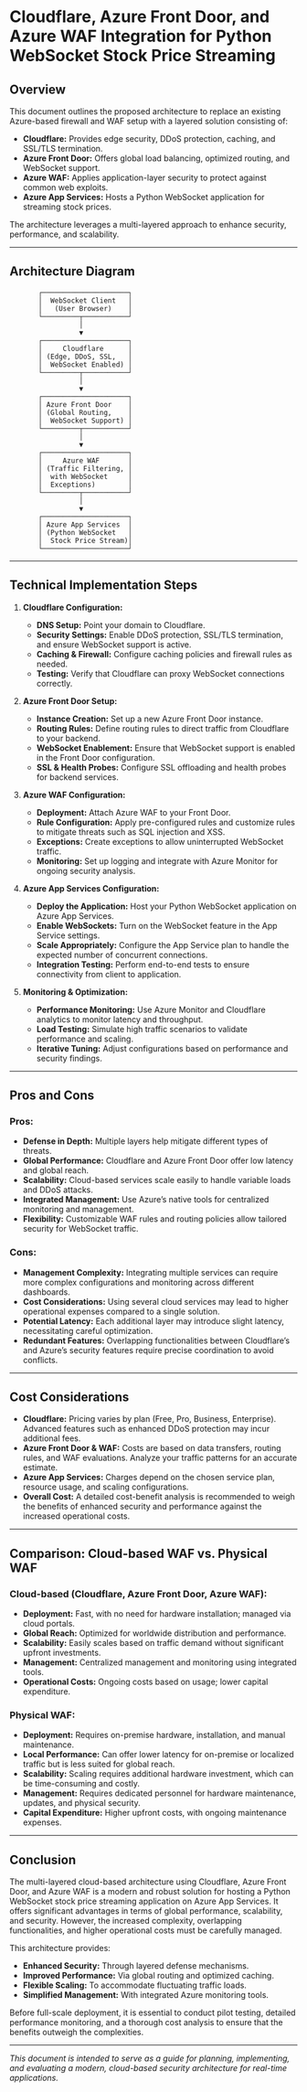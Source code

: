 
# Cloudflare, Azure Front Door, and Azure WAF Integration for Python WebSocket Stock Price Streaming

## Overview

This document outlines the proposed architecture to replace an existing Azure-based firewall and WAF setup with a layered solution consisting of:

- **Cloudflare:** Provides edge security, DDoS protection, caching, and SSL/TLS termination.
- **Azure Front Door:** Offers global load balancing, optimized routing, and WebSocket support.
- **Azure WAF:** Applies application-layer security to protect against common web exploits.
- **Azure App Services:** Hosts a Python WebSocket application for streaming stock prices.

The architecture leverages a multi-layered approach to enhance security, performance, and scalability.

---

## Architecture Diagram

```
       ┌─────────────────────┐
       │  WebSocket Client   │
       │   (User Browser)    │
       └─────────┬───────────┘
                 │
                 ▼
       ┌─────────────────────┐
       │     Cloudflare      │
       │ (Edge, DDoS, SSL,   │
       │  WebSocket Enabled) │
       └─────────┬───────────┘
                 │
                 ▼
       ┌─────────────────────┐
       │ Azure Front Door    │
       │ (Global Routing,    │
       │  WebSocket Support) │
       └─────────┬───────────┘
                 │
                 ▼
       ┌─────────────────────┐
       │     Azure WAF       │
       │ (Traffic Filtering, │
       │  with WebSocket     │
       │  Exceptions)        │
       └─────────┬───────────┘
                 │
                 ▼
       ┌─────────────────────┐
       │ Azure App Services  │
       │ (Python WebSocket   │
       │  Stock Price Stream)│
       └─────────────────────┘
```

---

## Technical Implementation Steps

1. **Cloudflare Configuration:**
   - **DNS Setup:** Point your domain to Cloudflare.
   - **Security Settings:** Enable DDoS protection, SSL/TLS termination, and ensure WebSocket support is active.
   - **Caching & Firewall:** Configure caching policies and firewall rules as needed.
   - **Testing:** Verify that Cloudflare can proxy WebSocket connections correctly.

2. **Azure Front Door Setup:**
   - **Instance Creation:** Set up a new Azure Front Door instance.
   - **Routing Rules:** Define routing rules to direct traffic from Cloudflare to your backend.
   - **WebSocket Enablement:** Ensure that WebSocket support is enabled in the Front Door configuration.
   - **SSL & Health Probes:** Configure SSL offloading and health probes for backend services.

3. **Azure WAF Configuration:**
   - **Deployment:** Attach Azure WAF to your Front Door.
   - **Rule Configuration:** Apply pre-configured rules and customize rules to mitigate threats such as SQL injection and XSS.
   - **Exceptions:** Create exceptions to allow uninterrupted WebSocket traffic.
   - **Monitoring:** Set up logging and integrate with Azure Monitor for ongoing security analysis.

4. **Azure App Services Configuration:**
   - **Deploy the Application:** Host your Python WebSocket application on Azure App Services.
   - **Enable WebSockets:** Turn on the WebSocket feature in the App Service settings.
   - **Scale Appropriately:** Configure the App Service plan to handle the expected number of concurrent connections.
   - **Integration Testing:** Perform end-to-end tests to ensure connectivity from client to application.

5. **Monitoring & Optimization:**
   - **Performance Monitoring:** Use Azure Monitor and Cloudflare analytics to monitor latency and throughput.
   - **Load Testing:** Simulate high traffic scenarios to validate performance and scaling.
   - **Iterative Tuning:** Adjust configurations based on performance and security findings.

---

## Pros and Cons

### Pros:
- **Defense in Depth:** Multiple layers help mitigate different types of threats.
- **Global Performance:** Cloudflare and Azure Front Door offer low latency and global reach.
- **Scalability:** Cloud-based services scale easily to handle variable loads and DDoS attacks.
- **Integrated Management:** Use Azure’s native tools for centralized monitoring and management.
- **Flexibility:** Customizable WAF rules and routing policies allow tailored security for WebSocket traffic.

### Cons:
- **Management Complexity:** Integrating multiple services can require more complex configurations and monitoring across different dashboards.
- **Cost Considerations:** Using several cloud services may lead to higher operational expenses compared to a single solution.
- **Potential Latency:** Each additional layer may introduce slight latency, necessitating careful optimization.
- **Redundant Features:** Overlapping functionalities between Cloudflare’s and Azure’s security features require precise coordination to avoid conflicts.

---

## Cost Considerations

- **Cloudflare:** Pricing varies by plan (Free, Pro, Business, Enterprise). Advanced features such as enhanced DDoS protection may incur additional fees.
- **Azure Front Door & WAF:** Costs are based on data transfers, routing rules, and WAF evaluations. Analyze your traffic patterns for an accurate estimate.
- **Azure App Services:** Charges depend on the chosen service plan, resource usage, and scaling configurations.
- **Overall Cost:** A detailed cost-benefit analysis is recommended to weigh the benefits of enhanced security and performance against the increased operational costs.

---

## Comparison: Cloud-based WAF vs. Physical WAF

### Cloud-based (Cloudflare, Azure Front Door, Azure WAF):
- **Deployment:** Fast, with no need for hardware installation; managed via cloud portals.
- **Global Reach:** Optimized for worldwide distribution and performance.
- **Scalability:** Easily scales based on traffic demand without significant upfront investments.
- **Management:** Centralized management and monitoring using integrated tools.
- **Operational Costs:** Ongoing costs based on usage; lower capital expenditure.

### Physical WAF:
- **Deployment:** Requires on-premise hardware, installation, and manual maintenance.
- **Local Performance:** Can offer lower latency for on-premise or localized traffic but is less suited for global reach.
- **Scalability:** Scaling requires additional hardware investment, which can be time-consuming and costly.
- **Management:** Requires dedicated personnel for hardware maintenance, updates, and physical security.
- **Capital Expenditure:** Higher upfront costs, with ongoing maintenance expenses.

---

## Conclusion

The multi-layered cloud-based architecture using Cloudflare, Azure Front Door, and Azure WAF is a modern and robust solution for hosting a Python WebSocket stock price streaming application on Azure App Services. It offers significant advantages in terms of global performance, scalability, and security. However, the increased complexity, overlapping functionalities, and higher operational costs must be carefully managed.

This architecture provides:
- **Enhanced Security:** Through layered defense mechanisms.
- **Improved Performance:** Via global routing and optimized caching.
- **Flexible Scaling:** To accommodate fluctuating traffic loads.
- **Simplified Management:** With integrated Azure monitoring tools.

Before full-scale deployment, it is essential to conduct pilot testing, detailed performance monitoring, and a thorough cost analysis to ensure that the benefits outweigh the complexities.

---

*This document is intended to serve as a guide for planning, implementing, and evaluating a modern, cloud-based security architecture for real-time applications.*
